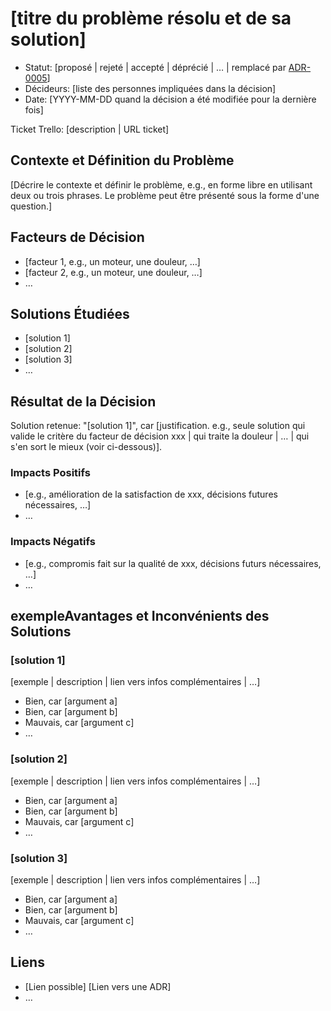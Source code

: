 # [titre du problème résolu et de sa solution]

* Statut: [proposé | rejeté | accepté | déprécié | … | remplacé par [ADR-0005](0005-example.md)] <!-- optionnel -->
* Décideurs: [liste des personnes impliquées dans la décision] <!-- optionnel -->
* Date: [YYYY-MM-DD quand la décision a été modifiée pour la dernière fois] <!-- optionnel -->

Ticket Trello: [description | URL ticket] <!-- optionnel -->

## Contexte et Définition du Problème

[Décrire le contexte et définir le problème, e.g., en forme libre en utilisant deux ou trois phrases. Le problème peut être présenté sous la forme d'une question.]

## Facteurs de Décision <!-- optionnel -->

* [facteur 1, e.g., un moteur, une douleur, …]
* [facteur 2, e.g., un moteur, une douleur, …]
* … <!-- le nombre de facteurs peut varier -->

## Solutions Étudiées

* [solution 1]
* [solution 2]
* [solution 3]
* … <!-- le nombre d'options peut varier -->

## Résultat de la Décision

Solution retenue: "[solution 1]", car [justification. e.g., seule solution qui valide le critère du facteur de décision xxx | qui traite la douleur | … | qui s'en sort le mieux (voir ci-dessous)].

### Impacts Positifs <!-- optionnel -->

* [e.g., amélioration de la satisfaction de xxx, décisions futures nécessaires, …]
* …

### Impacts Négatifs <!-- optionnel -->

* [e.g., compromis fait sur la qualité de xxx, décisions futurs nécessaires, …]
* …

## exempleAvantages et Inconvénients des Solutions <!-- optionnel -->

### [solution 1]

[exemple | description | lien vers infos complémentaires | …] <!-- optionnel -->

* Bien, car [argument a]
* Bien, car [argument b]
* Mauvais, car [argument c]
* … <!-- le nombre d'avantages et inconvénients peut varier -->

### [solution 2]

[exemple | description | lien vers infos complémentaires | …] <!-- optionnel -->

* Bien, car [argument a]
* Bien, car [argument b]
* Mauvais, car [argument c]
* … <!-- le nombre d'avantages et d'inconvénients peut varier -->

### [solution 3]

[exemple | description | lien vers infos complémentaires | …] <!-- optionnel -->

* Bien, car [argument a]
* Bien, car [argument b]
* Mauvais, car [argument c]
* … <!-- le nombre d'avantages et inconvénients peut varier -->

## Liens <!-- optionnel -->

* [Lien possible] [Lien vers une ADR] <!-- exemple: Amélioré par [ADR-0005](0005-example.md) -->
* … <!-- le nombre de liens peut varier -->